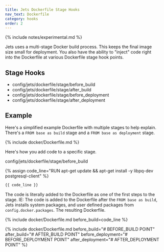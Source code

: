 ```yaml
---
title: Jets Dockerfile Stage Hooks
nav_text: Dockerfile
category: hooks
order: 2
---
```


{% include notes/experimental.md %}

Jets uses a multi-stage Docker build process. This keeps the final image size small for deployment. You also have the ability to "inject" code right into the Dockerfile at various Dockerfile stage hook points.

## Stage Hooks

* config/jets/dockerfile/stage/before_build
* config/jets/dockerfile/stage/after_build
* config/jets/dockerfile/stage/before_deployment
* config/jets/dockerfile/stage/after_deployment

## Example

Here's a simplified example Dockerfile with multiple stages to help explain. There's a `FROM base as build` stage and a `FROM base as deployment` stage.

{% include docker/Dockerfile.md %}

Here's how you add code to a specific stage.

config/jets/dockerfile/stage/before_build

{% assign code_line="RUN apt-get update && apt-get install -y libpq-dev postgresql-client" %}
```bash
{{ code_line }}
```

The code is literally added to the Dockerfile as one of the first steps to the stage. IE: The code is added to the Dockerfile after the `FROM base as build`, Jets installs system packages, and user defined packages from `config.docker.packages`. The resulting Dockerfile.

{% include docker/Dockerfile.md before_build=code_line %}

{% include docker/Dockerfile.md
before_build="# BEFORE_BUILD POINT"
after_build="# AFTER_BUILD POINT"
before_deployment="# BEFORE_DEPLOYMENT POINT"
after_deployment="# AFTER_DEPLOYMENT POINT"
%}

